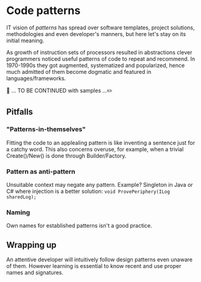 # Code patterns

IT vision of  *patterns* has spread over software templates, project solutions, methodologies and even developer's manners, but here let's stay on its initial meaning.

As growth of instruction sets of processors resulted in abstractions clever programmers noticed useful patterns of code to repeat and recommend. 
In 1970-1990s they got augmented, systematized and popularized, hence much admitted of them become dogmatic and featured in languages/frameworks.

:construction: ... TO BE CONTINUED with samples ...:pencil2:

## Pitfalls

### "Patterns-in-themselves"

Fitting the code to an applealing pattern is like inventing a sentence just for a catchy word. This also concerns overuse, for example, when a trivial Create()/New() is done through Builder/Factory.

### Pattern as anti-pattern

Unsuitable context may negate any pattern. Example? Singleton in Java or C# where injection is a better solution: `void ProvePeriphery(ILog sharedLog);`

### Naming

Own names for established patterns isn't a good practice.

## Wrapping up

An attentive developer will intuitively follow design patterns even unaware of them. However learning is essential to know recent and use proper names and signatures.






